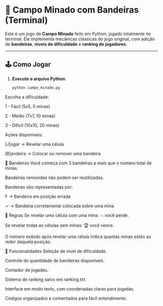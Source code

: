 # 🎯 Campo Minado com Bandeiras (Terminal)

Este é um jogo de **Campo Minado** feito em Python, jogado totalmente no terminal. Ele implementa mecânicas clássicas do jogo original, com adição de **bandeiras**, **níveis de dificuldade** e **ranking de jogadores**.

---

## 🕹️ Como Jogar

1. **Execute o arquivo Python**:
   ```bash
   python campo_minado.py
Escolha a dificuldade:

1 - Fácil (5x5, 5 minas)

2 - Médio (7x7, 10 minas)

3 - Difícil (10x10, 20 minas)

Ações disponíveis:

[J]ogar → Revelar uma célula

[B]andeira → Colocar ou remover uma bandeira

🚩 Bandeiras
Você começa com 3 bandeiras a mais que o número total de minas.

Bandeiras removidas não podem ser reutilizadas.

Bandeiras são representadas por:

F → Bandeira em posição errada

✓ → Bandeira corretamente colocada sobre uma mina

🧠 Regras
Se revelar uma célula com uma mina: 💥 você perde.

Se revelar todas as células sem minas: 🏆 você vence.

O número exibido após revelar uma célula indica quantas minas estão ao redor daquela posição.

📄 Funcionalidades
Seleção de nível de dificuldade.

Controle de quantidade de bandeiras disponíveis.

Contador de jogadas.

Sistema de ranking salvo em ranking.txt.

Interface em modo texto, com coordenadas claras para jogadas.

Códigos organizados e comentados para fácil entendimento.

